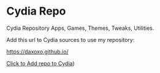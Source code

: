 # Cydia Repo

Cydia Repository
Apps, Games, Themes, Tweaks, Utilities.

Add this url to Cydia sources to use my repository:

https://daxoxo.github.io/

[Click to Add repo to Cydia](https://daxoxo.github.io/))
